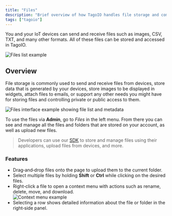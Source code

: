 ```yaml
---
title: "Files"
description: "Brief overview of how TagoIO handles file storage and common use cases for files sent to and from IoT devices."
tags: ["tagoio"]
---
```

You and your IoT devices can send and receive files such as images, CSV, TXT, and many other formats. All of these files can be stored and accessed in TagoIO.

![Files list example](/docs_imagem/tagoio/files-2.gif)

## Overview

File storage is commonly used to send and receive files from devices, store data that is generated by your devices, store images to be displayed in widgets, attach files to emails, or support any other needs you might have for storing files and controlling private or public access to them.

![Files interface example showing file list and metadata](/docs_imagem/tagoio/files-2.gif)

To use the files via **Admin**, go to *Files* in the left menu. From there you can see and manage all the files and folders that are stored on your account, as well as upload new files.

> Developers can use our [SDK](/docs/tagoio/sdk/) to store and manage files using their applications, upload files from devices, and more.

### Features

- Drag‑and‑drop files onto the page to upload them to the current folder.  
- Select multiple files by holding **Shift** or **Ctrl** while clicking on the desired files.  
- Right‑click a file to open a context menu with actions such as rename, delete, move, and download.  
  ![Context menu example](/docs_imagem/tagoio/1627914062208-mNE.png)  
- Selecting a row shows detailed information about the file or folder in the right‑side panel.